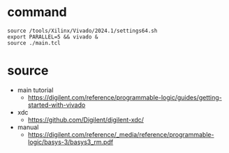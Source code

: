 # command

```
source /tools/Xilinx/Vivado/2024.1/settings64.sh
export PARALLEL=5 && vivado &
source ./main.tcl
```

# source
* main tutorial
	* https://digilent.com/reference/programmable-logic/guides/getting-started-with-vivado
* xdc
	* https://github.com/Digilent/digilent-xdc/
* manual
	* https://digilent.com/reference/_media/reference/programmable-logic/basys-3/basys3_rm.pdf

